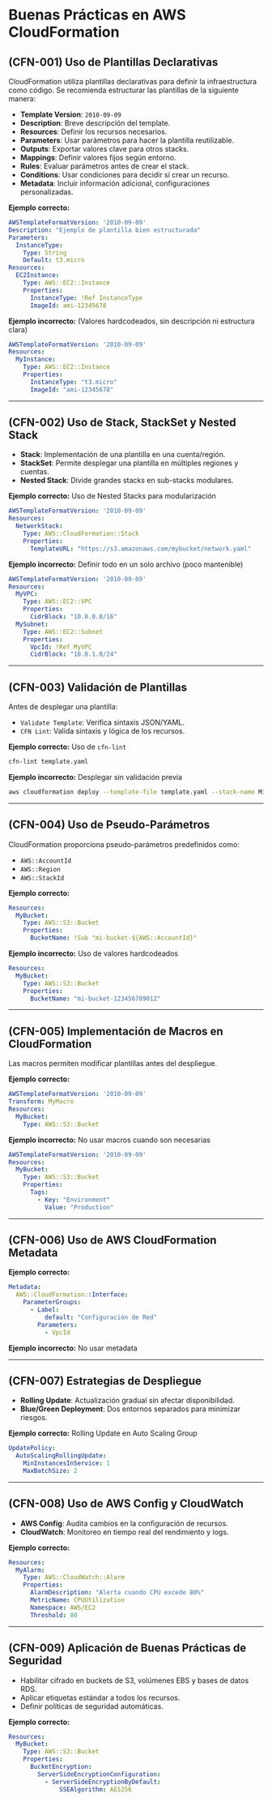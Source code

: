 # Buenas Prácticas en AWS CloudFormation

## (CFN-001) Uso de Plantillas Declarativas

CloudFormation utiliza plantillas declarativas para definir la infraestructura como código. Se recomienda estructurar las plantillas de la siguiente manera:

- **Template Version**: `2010-09-09`
- **Description**: Breve descripción del template.
- **Resources**: Definir los recursos necesarios.
- **Parameters**: Usar parámetros para hacer la plantilla reutilizable.
- **Outputs**: Exportar valores clave para otros stacks.
- **Mappings**: Definir valores fijos según entorno.
- **Rules**: Evaluar parámetros antes de crear el stack.
- **Conditions**: Usar condiciones para decidir si crear un recurso.
- **Metadata**: Incluir información adicional, configuraciones personalizadas.

**Ejemplo correcto:**
```yaml
AWSTemplateFormatVersion: '2010-09-09'
Description: "Ejemplo de plantilla bien estructurada"
Parameters:
  InstanceType:
    Type: String
    Default: t3.micro
Resources:
  EC2Instance:
    Type: AWS::EC2::Instance
    Properties:
      InstanceType: !Ref InstanceType
      ImageId: ami-12345678
```

**Ejemplo incorrecto:** (Valores hardcodeados, sin descripción ni estructura clara)
```yaml
AWSTemplateFormatVersion: '2010-09-09'
Resources:
  MyInstance:
    Type: AWS::EC2::Instance
    Properties:
      InstanceType: "t3.micro"
      ImageId: "ami-12345678"
```

---

## (CFN-002) Uso de Stack, StackSet y Nested Stack

- **Stack**: Implementación de una plantilla en una cuenta/región.
- **StackSet**: Permite desplegar una plantilla en múltiples regiones y cuentas.
- **Nested Stack**: Divide grandes stacks en sub-stacks modulares.

**Ejemplo correcto:** Uso de Nested Stacks para modularización
```yaml
AWSTemplateFormatVersion: '2010-09-09'
Resources:
  NetworkStack:
    Type: AWS::CloudFormation::Stack
    Properties:
      TemplateURL: "https://s3.amazonaws.com/mybucket/network.yaml"
```

**Ejemplo incorrecto:** Definir todo en un solo archivo (poco mantenible)
```yaml
AWSTemplateFormatVersion: '2010-09-09'
Resources:
  MyVPC:
    Type: AWS::EC2::VPC
    Properties:
      CidrBlock: "10.0.0.0/16"
  MySubnet:
    Type: AWS::EC2::Subnet
    Properties:
      VpcId: !Ref MyVPC
      CidrBlock: "10.0.1.0/24"
```

---

## (CFN-003) Validación de Plantillas

Antes de desplegar una plantilla:

- `Validate Template`: Verifica sintaxis JSON/YAML.
- `CFN Lint`: Valida sintaxis y lógica de los recursos.

**Ejemplo correcto:** Uso de `cfn-lint`
```sh
cfn-lint template.yaml
```

**Ejemplo incorrecto:** Desplegar sin validación previa
```sh
aws cloudformation deploy --template-file template.yaml --stack-name MiStack
```

---

## (CFN-004) Uso de Pseudo-Parámetros

CloudFormation proporciona pseudo-parámetros predefinidos como:

- `AWS::AccountId`
- `AWS::Region`
- `AWS::StackId`

**Ejemplo correcto:**
```yaml
Resources:
  MyBucket:
    Type: AWS::S3::Bucket
    Properties:
      BucketName: !Sub "mi-bucket-${AWS::AccountId}"
```

**Ejemplo incorrecto:** Uso de valores hardcodeados
```yaml
Resources:
  MyBucket:
    Type: AWS::S3::Bucket
    Properties:
      BucketName: "mi-bucket-123456789012"
```

---

## (CFN-005) Implementación de Macros en CloudFormation

Las macros permiten modificar plantillas antes del despliegue.

**Ejemplo correcto:**
```yaml
AWSTemplateFormatVersion: '2010-09-09'
Transform: MyMacro
Resources:
  MyBucket:
    Type: AWS::S3::Bucket
```

**Ejemplo incorrecto:** No usar macros cuando son necesarias
```yaml
AWSTemplateFormatVersion: '2010-09-09'
Resources:
  MyBucket:
    Type: AWS::S3::Bucket
    Properties:
      Tags:
        - Key: "Environment"
          Value: "Production"
```

---

## (CFN-006) Uso de AWS CloudFormation Metadata

**Ejemplo correcto:**
```yaml
Metadata:
  AWS::CloudFormation::Interface:
    ParameterGroups:
      - Label:
          default: "Configuración de Red"
        Parameters:
          - VpcId
```

**Ejemplo incorrecto:** No usar metadata

---

## (CFN-007) Estrategias de Despliegue

- **Rolling Update**: Actualización gradual sin afectar disponibilidad.
- **Blue/Green Deployment**: Dos entornos separados para minimizar riesgos.

**Ejemplo correcto:** Rolling Update en Auto Scaling Group
```yaml
UpdatePolicy:
  AutoScalingRollingUpdate:
    MinInstancesInService: 1
    MaxBatchSize: 2
```

---

## (CFN-008) Uso de AWS Config y CloudWatch

- **AWS Config**: Audita cambios en la configuración de recursos.
- **CloudWatch**: Monitoreo en tiempo real del rendimiento y logs.

**Ejemplo correcto:**
```yaml
Resources:
  MyAlarm:
    Type: AWS::CloudWatch::Alarm
    Properties:
      AlarmDescription: "Alerta cuando CPU excede 80%"
      MetricName: CPUUtilization
      Namespace: AWS/EC2
      Threshold: 80
```

---

## (CFN-009) Aplicación de Buenas Prácticas de Seguridad

- Habilitar cifrado en buckets de S3, volúmenes EBS y bases de datos RDS.
- Aplicar etiquetas estándar a todos los recursos.
- Definir políticas de seguridad automáticas.

**Ejemplo correcto:**
```yaml
Resources:
  MyBucket:
    Type: AWS::S3::Bucket
    Properties:
      BucketEncryption:
        ServerSideEncryptionConfiguration:
          - ServerSideEncryptionByDefault:
              SSEAlgorithm: AES256
```

